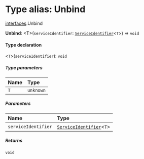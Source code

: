 # Type alias: Unbind

[interfaces](/en/auto-docs/fixed-layout-editor/modules/interfaces.md).Unbind

**Unbind**: \<T>(`serviceIdentifier`: [`ServiceIdentifier`](/en/auto-docs/fixed-layout-editor/types/interfaces.ServiceIdentifier.md)<`T`>) => `void`

#### Type declaration

<`T`>(`serviceIdentifier`): `void`

##### Type parameters

| Name | Type |
| :------ | :------ |
| `T` | `unknown` |

##### Parameters

| Name | Type |
| :------ | :------ |
| `serviceIdentifier` | [`ServiceIdentifier`](/en/auto-docs/fixed-layout-editor/types/interfaces.ServiceIdentifier.md)<`T`> |

##### Returns

`void`
